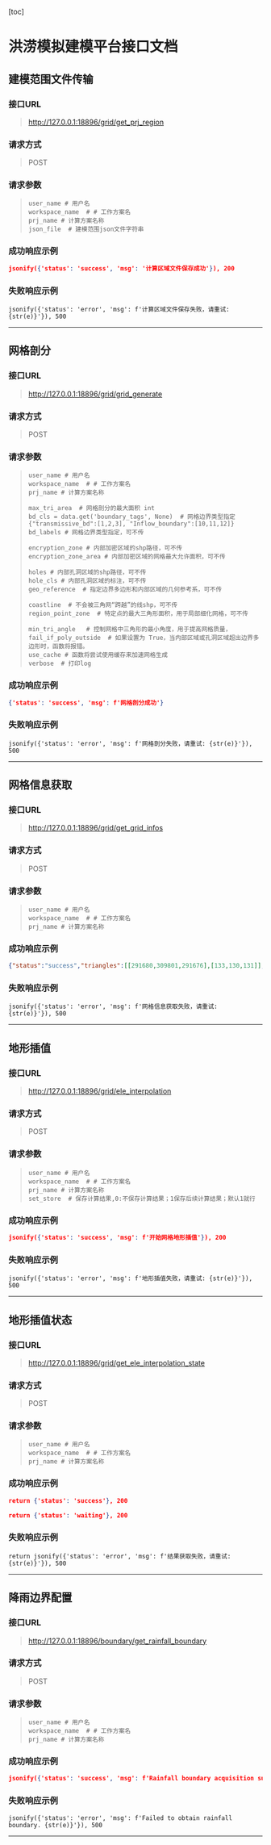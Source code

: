 [toc]

# 洪涝模拟建模平台接口文档

## 建模范围文件传输

### 接口URL

> http://127.0.0.1:18896/grid/get_prj_region

### 请求方式

> POST

### 请求参数

> ```
> user_name # 用户名
> workspace_name  # # 工作方案名
> prj_name # 计算方案名称
> json_file  # 建模范围json文件字符串
> ```



### 成功响应示例

```json
jsonify({'status': 'success', 'msg': '计算区域文件保存成功'}), 200
```

### 失败响应示例

```
jsonify({'status': 'error', 'msg': f'计算区域文件保存失败，请重试: {str(e)}'}), 500
```

---



## 网格剖分

### 接口URL

> http://127.0.0.1:18896/grid/grid_generate

### 请求方式

> POST

### 请求参数

> ```
> user_name # 用户名
> workspace_name  # # 工作方案名
> prj_name # 计算方案名称
> 
> max_tri_area  # 网格剖分的最大面积 int
> bd_cls = data.get('boundary_tags', None)  # 网格边界类型指定  {"transmissive_bd":[1,2,3], "Inflow_boundary":[10,11,12]}
> bd_labels # 网格边界类型指定，可不传
> 
> encryption_zone # 内部加密区域的shp路径，可不传  
> encryption_zone_area # 内部加密区域的网格最大允许面积，可不传
> 
> holes # 内部孔洞区域的shp路径，可不传
> hole_cls # 内部孔洞区域的标注，可不传
> geo_reference  # 指定边界多边形和内部区域的几何参考系，可不传
> 
> coastline  # 不会被三角网“跨越”的线shp，可不传
> region_point_zone  # 特定点的最大三角形面积，用于局部细化网格，可不传
> 
> min_tri_angle   # 控制网格中三角形的最小角度，用于提高网格质量， 
> fail_if_poly_outside  # 如果设置为 True，当内部区域或孔洞区域超出边界多边形时，函数将报错。
> use_cache # 函数将尝试使用缓存来加速网格生成
> verbose  # 打印log
> ```



### 成功响应示例

```json
{'status': 'success', 'msg': f'网格剖分成功'}
```

### 失败响应示例

```
jsonify({'status': 'error', 'msg': f'网格剖分失败，请重试: {str(e)}'}), 500
```

---



## 网格信息获取

### 接口URL

> http://127.0.0.1:18896/grid/get_grid_infos

### 请求方式

> POST

### 请求参数

> ```
> user_name # 用户名
> workspace_name  # # 工作方案名
> prj_name # 计算方案名称
> ```

### 成功响应示例

```json
{"status":"success","triangles":[[291680,309801,291676],[133,130,131]],"vertices":[[1928.23,23344.30],[1928.23,23344.30]]}
```

### 失败响应示例

```
jsonify({'status': 'error', 'msg': f'网格信息获取失败，请重试: {str(e)}'}), 500
```

---

## 地形插值

### 接口URL

> http://127.0.0.1:18896/grid/ele_interpolation

### 请求方式

> POST

### 请求参数

> ```
> user_name # 用户名
> workspace_name  # # 工作方案名
> prj_name # 计算方案名称
> set_store  # 保存计算结果,0:不保存计算结果；1保存后续计算结果；默认1就行  
> ```

### 成功响应示例

```json
jsonify({'status': 'success', 'msg': f'开始网格地形插值'}), 200
```

### 失败响应示例

```
jsonify({'status': 'error', 'msg': f'地形插值失败，请重试: {str(e)}'}), 500
```

---



## 地形插值状态

### 接口URL

> http://127.0.0.1:18896/grid/get_ele_interpolation_state

### 请求方式

> POST

### 请求参数

> ```
> user_name # 用户名
> workspace_name  # # 工作方案名
> prj_name # 计算方案名称
> ```



### 成功响应示例

```json
return {'status': 'success'}, 200

return {'status': 'waiting'}, 200
```

### 失败响应示例

```
return jsonify({'status': 'error', 'msg': f'结果获取失败，请重试: {str(e)}'}), 500
```

---



## 降雨边界配置

### 接口URL

> http://127.0.0.1:18896/boundary/get_rainfall_boundary

### 请求方式

> POST

### 请求参数

> ```
> user_name # 用户名
> workspace_name  # # 工作方案名
> prj_name # 计算方案名称
> ```



### 成功响应示例

```json
jsonify({'status': 'success', 'msg': f'Rainfall boundary acquisition successful'}), 200
```

### 失败响应示例

```
jsonify({'status': 'error', 'msg': f'Failed to obtain rainfall boundary. {str(e)}'}), 500
```

---



